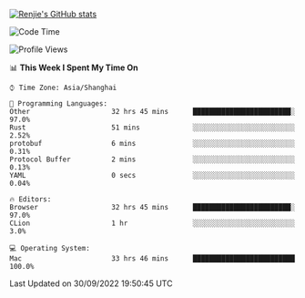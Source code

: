 [![Renjie's GitHub stats](https://github-readme-stats.vercel.app/api?username=liurenjie1024&show_icons=true&theme=chartreuse-dark)](https://github.com/anuraghazra/github-readme-stats)

<!--START_SECTION:waka-->
![Code Time](http://img.shields.io/badge/Code%20Time-222%20hrs%206%20mins-blue)

![Profile Views](http://img.shields.io/badge/Profile%20Views-17-blue)

📊 **This Week I Spent My Time On** 

```text
⌚︎ Time Zone: Asia/Shanghai

💬 Programming Languages: 
Other                    32 hrs 45 mins      ████████████████████████░   97.0% 
Rust                     51 mins             ░░░░░░░░░░░░░░░░░░░░░░░░░   2.52% 
protobuf                 6 mins              ░░░░░░░░░░░░░░░░░░░░░░░░░   0.31% 
Protocol Buffer          2 mins              ░░░░░░░░░░░░░░░░░░░░░░░░░   0.13% 
YAML                     0 secs              ░░░░░░░░░░░░░░░░░░░░░░░░░   0.04%

🔥 Editors: 
Browser                  32 hrs 45 mins      ████████████████████████░   97.0% 
CLion                    1 hr                ░░░░░░░░░░░░░░░░░░░░░░░░░   3.0%

💻 Operating System: 
Mac                      33 hrs 46 mins      █████████████████████████   100.0%

```


 Last Updated on 30/09/2022 19:50:45 UTC
<!--END_SECTION:waka-->

